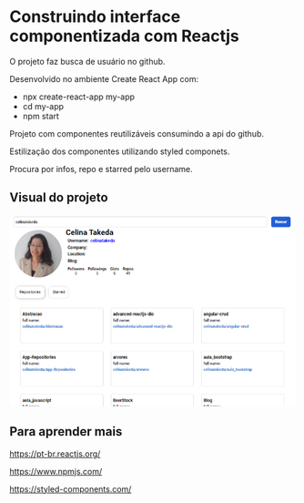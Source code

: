 # Construindo interface componentizada com Reactjs

O projeto faz busca de usuário no github.

Desenvolvido no ambiente Create React App com:

 - npx create-react-app my-app
 - cd my-app
 - npm start

Projeto com componentes reutilizáveis consumindo a api do github.

Estilização dos componentes utilizando styled componets.

Procura por infos, repo e starred pelo username.

## Visual do projeto
<p align="center">
  <img src=".github/img.png">
</p>


## Para aprender mais

https://pt-br.reactjs.org/

https://www.npmjs.com/

https://styled-components.com/










